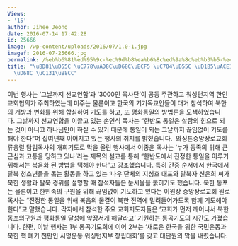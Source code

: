 ```yaml
---
Views:
- '15'
author: Jihee Jeong
date: 2016-07-14 17:42:28
id: 25666
image: /wp-content/uploads/2016/07/1.0-1.jpg
imagef: 2016-07-25666.jpg
permalink: /%eb%b6%81%ed%95%9c-%ec%9d%b8%ea%b6%8c%ed%9a%8c%eb%b3%b5-%ec%9c%84%ed%95%9c-%ed%86%b5%ea%b3%a1%ea%b8%b0%eb%8f%84%ed%9a%8c-%ec%84%b1%eb%a3%8c/
title: "\uBD81\uD55C \uC778\uAD8C\uD68C\uBCF5 \uC704\uD55C \uD1B5\uACE1\uAE30\uB3C4\
  \uD68C \uC131\uB8CC"
---
```


이번 행사는 ‘그날까지 선교연합’과 ‘3000인 목사단’이 공동 주관하고 워싱턴지역 한인교회협의가 주최하였는데 미주는 물론이고 한국의 기기독교인들이 대거 참석하여 북한의 개방과 변화를 위해 합심하여 기도를 하고, 또 평화통일의 방법론을 모색하였습니다. 그날까지 선교연합을 이끌고 있는 손인식 목사는 “한반도 통일은 살람의 힘으로 되는 것이 아니고 하나님만이 하실 수 있기 때문에 통일이 되는 그날까지 끊임없이 기도를 해야 한다”며 십여년째 이어지고 있는 행사의 취지를 밝혔습니다.  와싱톤중앙장로교회 류응렬 담임목사의 개회기도로 막을 올린 행사에서 이종윤 목사는 ‘누가 동족의 위해 큰 근심과 고통을 당하고 있나’라는 제목의 설교를 통해 “한반도에서 진정한 통일을 이루기 위해서는 복음화 된 방법을 택해야 한다”고 강조했습니다. 특히 간증 순서에서 한국에서 탈북 청소년들을 돕는 활동을 하고 있는 ‘나우’단체의 지성호 대표와 탈북자 신은희 씨가 북한 생활과 탈북 경위를 설명할 때 참석자들은 눈시울을 붉히기도 했습니다. 북한 동포는 물론이고 한민족의 구원을 위해 끊임없이 기도하고 있다는 이원상 중앙장로교회 원로목사는 “진정한 통일을 위해 복음의 물결이 북한 전역에 밀려들어가도록 함께 기도해야 한다”고 말했습니다. 각지에서 참석한 주요 교회지도자들은 ‘교회가 먼저 깨어나서 북한 동포의구원과 평화통일 달성에 앞장서게 해달라고’ 기원하는 통곡기도의 시간도 가졌습니다. 한편, 이날 행사는 1부 통곡기도회에 이어 2부는 ‘새로운 한국을 위한 국민운동과 북한 핵 폐기 천만인 서명운동 워싱턴지부 창립대회’를 갖고 대단원의 막을 내렸습니다.